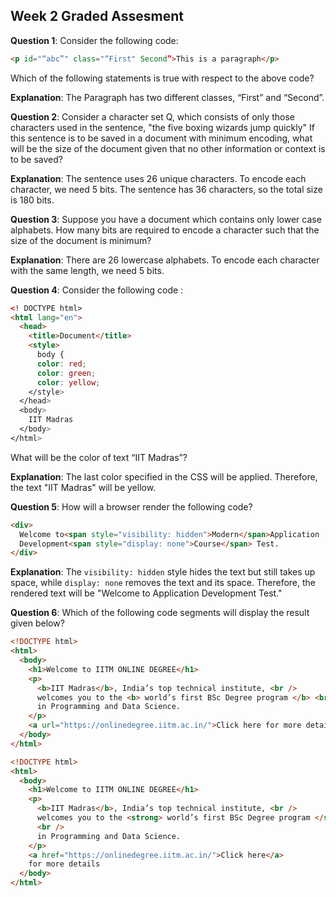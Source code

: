 ## Week 2 Graded Assesment

**Question 1**: Consider the following code:

```html
<p id="“abc”" class="“First" Second”>This is a paragraph</p>
```

Which of the following statements is true with respect to the above code?

**Explanation**: The Paragraph has two different classes, “First” and “Second”.

**Question 2**: Consider a character set Q, which consists of only those
characters used in the sentence, "the five boxing wizards jump quickly" If this sentence is to be saved in a document with minimum encoding, what will be the size of the document given that no other information or context is to be saved?

**Explanation**: The sentence uses 26 unique characters. To encode each
character, we need 5 bits. The sentence has 36 characters, so the total size is 180 bits.

**Question 3**: Suppose you have a document which contains only lower
case alphabets. How many bits are required to encode a character such that the size of the document is minimum?

**Explanation**: There are 26 lowercase
alphabets. To encode each character with the same length, we need 5 bits.

**Question 4**: Consider the following code :

```html
<! DOCTYPE html>
<html lang="en">
  <head>
    <title>Document</title>
    <style>
      body {
      color: red;
      color: green;
      color: yellow;
    </style>
  </head>
  <body>
    IIT Madras
  </body>
</html>
```

What will be the color of text “IIT Madras”?

**Explanation**: The last color specified in the CSS will be applied. Therefore, the text "IIT Madras" will be yellow.

**Question 5**: How will a browser render the following code?

```html
<div>
  Welcome to<span style="visibility: hidden">Modern</span>Application
  Development<span style="display: none">Course</span> Test.
</div>
```

**Explanation**: The `visibility: hidden` style hides the text but still takes up space, while `display: none` removes the text and its space. Therefore, the rendered text will be "Welcome to Application Development Test."

**Question 6**: Which of the following code segments will display the result given below?

```html
<!DOCTYPE html>
<html>
  <body>
    <h1>Welcome to IITM ONLINE DEGREE</h1>
    <p>
      <b>IIT Madras</b>, India’s top technical institute, <br />
      welcomes you to the <b> world’s first BSc Degree program </b> <br />
      in Programming and Data Science.
    </p>
    <a url="https://onlinedegree.iitm.ac.in/">Click here for more details</a>
  </body>
</html>
```

```html
<!DOCTYPE html>
<html>
  <body>
    <h1>Welcome to IITM ONLINE DEGREE</h1>
    <p>
      <b>IIT Madras</b>, India’s top technical institute, <br />
      welcomes you to the <strong> world’s first BSc Degree program </strong>
      <br />
      in Programming and Data Science.
    </p>
    <a href="https://onlinedegree.iitm.ac.in/">Click here</a>
    for more details
  </body>
</html>
```
